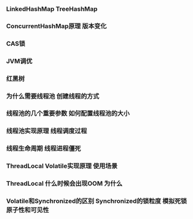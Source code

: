 ### LinkedHashMap TreeHashMap

### ConcurrentHashMap原理 版本变化

### CAS锁

### JVM调优

### 红黑树



### 为什么需要线程池 创建线程的方式

### 线程池的几个重要参数 如何配置线程池的大小

### 线程池实现原理 线程调度过程

### 线程生命周期 线程进程僵死

### ThreadLocal Volatile实现原理 使用场景

### ThreadLocal 什么时候会出现OOM 为什么

### Volatile和Synchronized的区别 Synchronized的锁粒度  模拟死锁 原子性和可见性

### 



